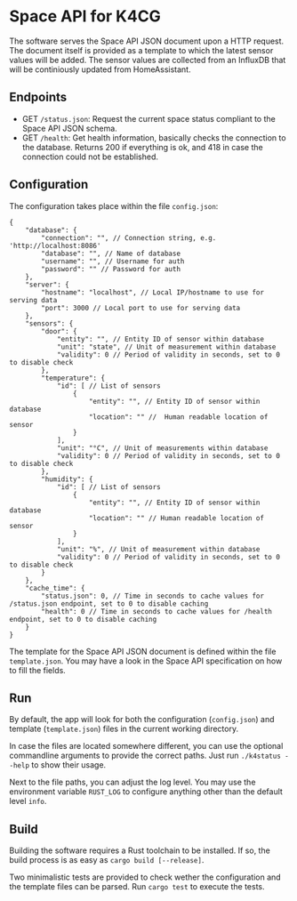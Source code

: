 # Space API for K4CG

The software serves the Space API JSON document upon a HTTP request.
The document itself is provided as a template to which the latest sensor values will be added.
The sensor values are collected from an InfluxDB that will be continiously updated from HomeAssistant.


## Endpoints

- GET `/status.json`: Request the current space status compliant to the Space API JSON schema.
- GET `/health`: Get health information, basically checks the connection to the database. Returns 200 if everything is ok, and 418 in case the connection could not be established.


## Configuration

The configuration takes place within the file `config.json`:

```json5
{
    "database": {
        "connection": "", // Connection string, e.g. 'http://localhost:8086'
        "database": "", // Name of database
        "username": "", // Username for auth
        "password": "" // Password for auth
    },
    "server": {
        "hostname": "localhost", // Local IP/hostname to use for serving data
        "port": 3000 // Local port to use for serving data
    },
    "sensors": {
        "door": {
            "entity": "", // Entity ID of sensor within database
            "unit": "state", // Unit of measurement within database
            "validity": 0 // Period of validity in seconds, set to 0 to disable check
        },
        "temperature": {
            "id": [ // List of sensors
                {
                    "entity": "", // Entity ID of sensor within database
                    "location": "" //  Human readable location of sensor
                }
            ],
            "unit": "°C", // Unit of measurements within database
            "validity": 0 // Period of validity in seconds, set to 0 to disable check
        },
        "humidity": {
            "id": [ // List of sensors
                {
                    "entity": "", // Entity ID of sensor within database
                    "location": "" // Human readable location of sensor
                }
            ],
            "unit": "%", // Unit of measurement within database
            "validity": 0 // Period of validity in seconds, set to 0 to disable check
        }
    },
    "cache_time": {
        "status.json": 0, // Time in seconds to cache values for /status.json endpoint, set to 0 to disable caching
        "health": 0 // Time in seconds to cache values for /health endpoint, set to 0 to disable caching
    }
}
```

The template for the Space API JSON document is defined within the file `template.json`.
You may have a look in the Space API specification on how to fill the fields.


## Run

By default, the app will look for both the configuration (`config.json`) and template (`template.json`) files in the current working directory.

In case the files are located somewhere different, you can use the optional commandline arguments to provide the correct paths.
Just run `./k4status --help` to show their usage.

Next to the file paths, you can adjust the log level.
You may use the environment variable `RUST_LOG` to configure anything other than the default level `info`.


## Build

Building the software requires a Rust toolchain to be installed.
If so, the build process is as easy as `cargo build [--release]`.

Two minimalistic tests are provided to check wether the configuration and the template files can be parsed.
Run `cargo test` to execute the tests.
